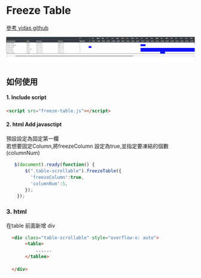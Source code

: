 # Freeze Table


<a href = https://github.com/yidas/jquery-freeze-table>參考 yidas github </a>


<img src = "1.png"> 


## 如何使用



#### 1. Include script

```html
<script src="freeze-table.js"></script>
```


#### 2. html Add javasctipt
預設設定為固定第一欄<br>
若想要固定Column,將freezeColumn 設定為true,並指定要凍結的個數(columnNum)



 ``` javascript
    $(document).ready(function() {      
        $(".table-scrollable").freezeTable({         
          'freezeColumn':true,
          'columnNum':5,
        }); 
     });
```



### 3. html
在table 前面新增 div 

 ``` html
   <div class="table-scrollable" style="overflow-x: auto">  
        <table>
            ......
        </tablee>
   
   </div>
```

















